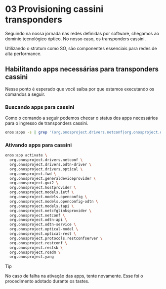 # 03 Provisioning cassini transponders

Seguindo na nossa jornada nas redes definidas por software, chegamos ao domínio
tecnológico óptico. No nosso caso, os transponders cassini.

Utilizando o stratum como SO, são componentes essenciais para redes de alta
performance.

## Habilitando apps necessárias para transponders cassini

Nesse ponto é esperado que você saiba por que estamos executando os comandos a
seguir.

### Buscando apps para cassini

Como o comando a seguir podemos checar o status dos apps necessários para o
ingresso de transponders cassini.

```bash Buscando apps
onos:apps -s | grep '(org.onosproject.drivers.netconf|org.onosproject.drivers.odtn-driver|org.onosproject.drivers.optical|org.onosproject.fwd|org.onosproject.generaldeviceprovider|org.onosproject.gui2|org.onosproject.hostprovider|org.onosproject.models.ietf|org.onosproject.models.openconfig|org.onosproject.models.openconfig-odtn|org.onosproject.models.tapi|org.onosproject.netcfglinksprovider|org.onosproject.netconf|org.onosproject.odtn-api|org.onosproject.odtn-service|org.onosproject.optical-model|org.onosproject.optical-rest|org.onosproject.protocols.restconfserver|org.onosproject.restconf|org.onosproject.restsb|org.onosproject.roadm|org.onosproject.yang)'
```

### Ativando apps para cassini

```bash Ativação de apps para cassini
onos:app activate \
  org.onosproject.drivers.netconf \
  org.onosproject.drivers.odtn-driver \
  org.onosproject.drivers.optical \
  org.onosproject.fwd \
  org.onosproject.generaldeviceprovider \
  org.onosproject.gui2 \
  org.onosproject.hostprovider \
  org.onosproject.models.ietf \
  org.onosproject.models.openconfig \
  org.onosproject.models.openconfig-odtn \
  org.onosproject.models.tapi \
  org.onosproject.netcfglinksprovider \
  org.onosproject.netconf \
  org.onosproject.odtn-api \
  org.onosproject.odtn-service \
  org.onosproject.optical-model \
  org.onosproject.optical-rest \
  org.onosproject.protocols.restconfserver \
  org.onosproject.restconf \
  org.onosproject.restsb \
  org.onosproject.roadm \
  org.onosproject.yang
```

> [!TIP]
> No caso de falha na ativação das apps, tente novamente. Esse foi o
> procedimento adotado durante os tastes.
